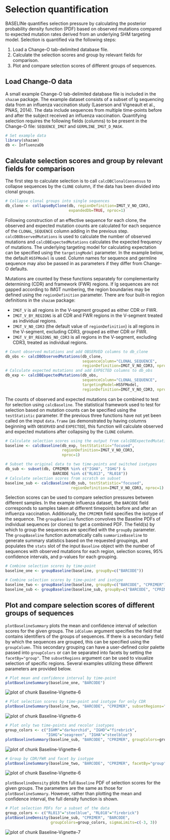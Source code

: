 Selection quantification
====================


BASELINe quantifies selection pressure by calculating the posterior probability 
density function (PDF) based on observed mutations compared to expected 
mutation rates derived from an underlying SHM targeting model. Selection is 
quantified via the following steps:

1. Load a Change-O tab-delimited database file.
2. Calculate the selection scores and group by relevant fields for comparison.
3. Plot and compare selection scores of different groups of sequences.

Load Change-O data
--------------------------------------------------------------------------------
A small example Change-O tab-delimited database file is included in the `shazam` 
package. The example dataset consists of a subset of Ig sequencing data from an 
influenza vaccination study (Laserson and Vigneault et al., PNAS, 2014). The 
data include sequences from multiple time-points before and after the subject 
received an influenza vaccination. Quantifying selection requires the following 
fields (columns) to be present in the Change-O file: `SEQUENCE_IMGT` and 
`GERMLINE_IMGT_D_MASK`.


```r
# Set example data
library(shazam)
db <- InfluenzaDb
```

Calculate selection scores and group by relevant fields for comparison
--------------------------------------------------------------------------------
The first step to calculate selection is to call `calcDBClonalConsensus` to 
collapse sequences by the `CLONE` column, if the data has been divided into 
clonal groups. 


```r
# Collapse clonal groups into single sequences
db_clone <- collapseByClone(db, regionDefinition=IMGT_V_NO_CDR3, 
                            expandedDb=TRUE, nproc=1)
```

Following construction of an effective sequence for each clone, the observed
and expected mutation counts are calculated for each sequence of the 
`CLONAL_SEQUENCE` column adding in the previous step. `calcDBObservedMutations` 
is used to calculate the number of observed mutations 
and `calcDBExpectedMutations` calculates the expected frequency of mutations. 
The underlying targeting model for calculating expectation can be specified 
using the `targetingModel` parameter. In the example below, the default 
`HS5FModel` is used. Column names for sequence and germline sequence may
also be passed in as parameters if they differ from Change-O defaults. 

Mutations are counted by these functions separately for complementarity 
determining (CDR) and framework (FWR) regions. If Ig sequences are not gapped 
according to IMGT numbering, the region boundaries may be defined using the 
`regionDefinition` parameter. There are four built-in region definitions 
in the `shazam` package: 

*  `IMGT_V` is all regions in the V-segment grouped as either CDR or FWR.
*  `IMGT_V_BY_REGIONS` is all CDR and FWR regions in the V-segment treated as 
   individual regions.
*  `IMGT_V_NO_CDR3` (the default value of `regionDefinition`) is all regions in 
   the V-segment, excluding CDR3, grouped as either CDR or FWR.
*  `IMGT_V_BY_REGIONS_NO_CDR3` is all regions in the V-segment, excluding CDR3, 
   treated as individual regions. 


```r
# Count observed mutations and add OBSERVED columns to db_clone
db_obs <- calcDBObservedMutations(db_clone, 
                                  sequenceColumn="CLONAL_SEQUENCE",
                                  regionDefinition=IMGT_V_NO_CDR3, nproc=1)
# Calculate expected mutations and add EXPECTED columns to db_obs
db_exp <- calcDBExpectedMutations(db_obs, 
                                  sequenceColumn="CLONAL_SEQUENCE",
                                  targetingModel=HS5FModel,
                                  regionDefinition=IMGT_V_NO_CDR3, nproc=1)
```

The counts of observed and expected mutations can be combined to test for selection 
using `calcBaseline`. The statistical framework used to test for selection based 
on mutation counts can be specified using the `testStatistic` parameter. If the 
previous three functions have not yet been called on the input `data.frame` 
(as demonstrated by having columns beginning with `OBSERVED` and `EXPECTED`), 
this function will calculate observed and expected mutations after collapsing by 
the `CLONE` column.


```r
# Calculate selection scores using the output from calcDBExpectedMutations
baseline <- calcBaseline(db_exp, testStatistic="focused", 
                         regionDefinition=IMGT_V_NO_CDR3,
                         nproc=1)

# Subset the original data to two time-points and switched isotypes
db_sub <- subset(db, CPRIMER %in% c("IGHA", "IGHG") & 
                     BARCODE %in% c("RL013", "RL018"))
# Calculate selection scores from scratch on subset
baseline_sub <- calcBaseline(db_sub, testStatistic="focused", 
                             regionDefinition=IMGT_V_NO_CDR3, nproc=1)
```

Selection scores can be used to compare selection pressures between different 
samples. In the example influenza dataset, the `BARCODE` field corresponds to 
samples taken at different timepoints before and after an influenza vaccination. 
Additionally, the `CPRIMER` field specifies the isotype of the sequence. The 
`groupBaseline` function convolves the Baseline PDFs of individual sequences 
(or clones) to get a combined PDF. The field(s) by which to group the sequences are 
specified with the `groupBy` parameter. The `groupBaseline` function automatically
calls `summarizeBaseline` to generate summary statistics based on the requested 
groupings, and populates the `stats` slot of the input `Baseline` object with the 
number of sequences with observed mutations for each region, selection scores, 95% 
confidence intervals, and p-values for each grouping. 


```r
# Combine selection scores by time-point
baseline_one <- groupBaseline(baseline, groupBy=c("BARCODE"))

# Combine selection scores by time-point and isotype
baseline_two <- groupBaseline(baseline, groupBy=c("BARCODE", "CPRIMER"))
baseline_sub <- groupBaseline(baseline_sub, groupBy=c("BARCODE", "CPRIMER"))
```

Plot and compare selection scores of different groups of sequences
--------------------------------------------------------------------------------
`plotBaselineSummary` plots the mean and confidence interval of selection scores 
for the given groups. The `idColumn` argument specifies the field that contains 
identifiers of the groups of sequences. If there is a secondary field by which 
the sequences are grouped, this can be specified using the `groupColumn`. This 
secondary grouping can have a user-defined color palette passed into 
`groupColors` or can be separated into facets by setting the `facetBy="group"`. 
The `subsetRegions` argument can be used to visualize selection of specific 
regions. Several examples utilizing these different parameters are provided 
below.


```r
# Plot mean and confidence interval by time-point
plotBaselineSummary(baseline_one, "BARCODE")
```

![plot of chunk Baseline-Vignette-6](figure/Baseline-Vignette-6-1.png)

```r
# Plot selection scores by time-point and isotype for only CDR
plotBaselineSummary(baseline_two, "BARCODE", "CPRIMER", subsetRegions="CDR")
```

![plot of chunk Baseline-Vignette-6](figure/Baseline-Vignette-6-2.png)

```r
# Plot only two time-points and recolor isotypes
group_colors <- c("IGHM"="darkorchid", "IGHD"="firebrick", 
                  "IGHG"="seagreen", "IGHA"="steelblue")
plotBaselineSummary(baseline_sub, "BARCODE", "CPRIMER", groupColors=group_colors)
```

![plot of chunk Baseline-Vignette-6](figure/Baseline-Vignette-6-3.png)

```r
# Group by CDR/FWR and facet by isotype
plotBaselineSummary(baseline_two, "BARCODE", "CPRIMER", facetBy="group")
```

![plot of chunk Baseline-Vignette-6](figure/Baseline-Vignette-6-4.png)

`plotBaselineDensity` plots the full `Baseline` PDF of selection scores for the 
given groups. The parameters are the same as those for `plotBaselineSummary`.
However, rather than plotting the mean and confidence interval, the full density 
function is shown.


```r
# Plot selection PDFs for a subset of the data
group_colors <- c("RL013"="steelblue", "RL018"="firebrick")
plotBaselineDensity(baseline_sub, "CPRIMER", "BARCODE",
                    groupColors=group_colors, sigmaLimits=c(-3, 3))
```

![plot of chunk Baseline-Vignette-7](figure/Baseline-Vignette-7-1.png)
